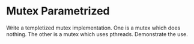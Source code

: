 # Mutex Parametrized

Write a templetized mutex implementation.
One is a mutex which does nothing.
The other is a mutex which uses pthreads.
Demonstrate the use.
